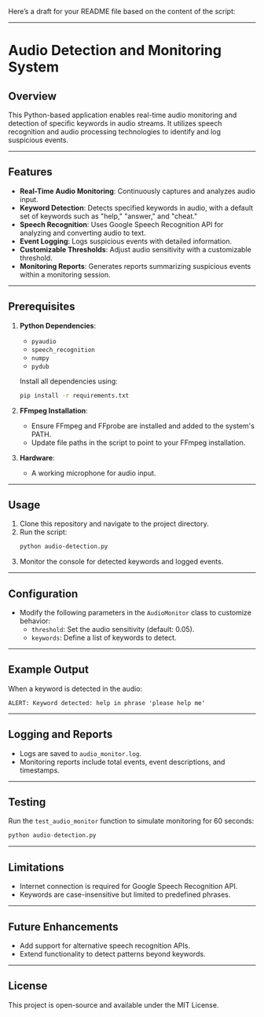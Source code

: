 Here’s a draft for your README file based on the content of the script:

---

# Audio Detection and Monitoring System

## Overview

This Python-based application enables real-time audio monitoring and detection of specific keywords in audio streams. It utilizes speech recognition and audio processing technologies to identify and log suspicious events.

---

## Features

- **Real-Time Audio Monitoring**: Continuously captures and analyzes audio input.
- **Keyword Detection**: Detects specified keywords in audio, with a default set of keywords such as "help," "answer," and "cheat."
- **Speech Recognition**: Uses Google Speech Recognition API for analyzing and converting audio to text.
- **Event Logging**: Logs suspicious events with detailed information.
- **Customizable Thresholds**: Adjust audio sensitivity with a customizable threshold.
- **Monitoring Reports**: Generates reports summarizing suspicious events within a monitoring session.

---

## Prerequisites

1. **Python Dependencies**:
   - `pyaudio`
   - `speech_recognition`
   - `numpy`
   - `pydub`

   Install all dependencies using:
   ```bash
   pip install -r requirements.txt
   ```

2. **FFmpeg Installation**:
   - Ensure FFmpeg and FFprobe are installed and added to the system's PATH.
   - Update file paths in the script to point to your FFmpeg installation.

3. **Hardware**:
   - A working microphone for audio input.

---

## Usage

1. Clone this repository and navigate to the project directory.
2. Run the script:
   ```bash
   python audio-detection.py
   ```
3. Monitor the console for detected keywords and logged events.

---

## Configuration

- Modify the following parameters in the `AudioMonitor` class to customize behavior:
  - `threshold`: Set the audio sensitivity (default: 0.05).
  - `keywords`: Define a list of keywords to detect.

---

## Example Output

When a keyword is detected in the audio:
```plaintext
ALERT: Keyword detected: help in phrase 'please help me'
```

---

## Logging and Reports

- Logs are saved to `audio_monitor.log`.
- Monitoring reports include total events, event descriptions, and timestamps.

---

## Testing

Run the `test_audio_monitor` function to simulate monitoring for 60 seconds:
```python
python audio-detection.py
```

---

## Limitations

- Internet connection is required for Google Speech Recognition API.
- Keywords are case-insensitive but limited to predefined phrases.

---

## Future Enhancements

- Add support for alternative speech recognition APIs.
- Extend functionality to detect patterns beyond keywords.

---

## License

This project is open-source and available under the MIT License.
